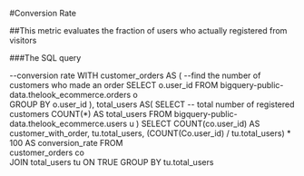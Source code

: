 #Conversion Rate

##This metric evaluates the fraction of users who actually registered from visitors

###The SQL query

--conversion rate
WITH customer_orders AS (
  --find the number of customers who made an order
  SELECT
    o.user_id
  FROM 
    bigquery-public-data.thelook_ecommerce.orders o  
  GROUP BY
    o.user_id
),
total_users AS(
  SELECT
    -- total number of registered customers
    COUNT(*) AS total_users
  FROM
    bigquery-public-data.thelook_ecommerce.users u
)
SELECT
COUNT(co.user_id) AS customer_with_order,
tu.total_users,
(COUNT(Co.user_id) / tu.total_users) * 100 AS conversion_rate
FROM  
  customer_orders co  
JOIN 
  total_users tu
  ON TRUE
GROUP BY
  tu.total_users
 
